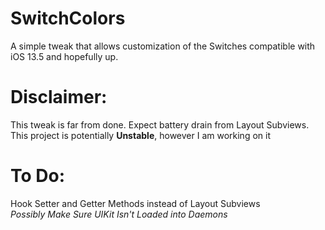 # SwitchColors
A simple tweak that allows customization of the Switches compatible with iOS 13.5 and hopefully up.

# Disclaimer:
This tweak is far from done. Expect battery drain from Layout Subviews. This project is potentially **Unstable**, however I am working on it

# To Do:
Hook Setter and Getter Methods instead of Layout Subviews <br />
*Possibly Make Sure UIKit Isn't Loaded into Daemons*
